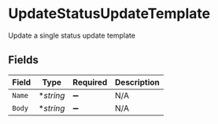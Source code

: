 # UpdateStatusUpdateTemplate

Update a single status update template


## Fields

| Field              | Type               | Required           | Description        |
| ------------------ | ------------------ | ------------------ | ------------------ |
| `Name`             | **string*          | :heavy_minus_sign: | N/A                |
| `Body`             | **string*          | :heavy_minus_sign: | N/A                |
